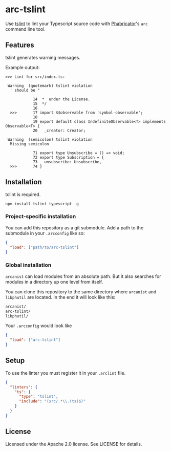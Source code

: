 # arc-tslint

Use [tslint](https://palantir.github.io/tslint/) to lint your Typescript source code with
[Phabricator](http://phabricator.org)'s `arc` command line tool.

## Features

tslint generates warning messages.

Example output:

    >>> Lint for src/index.ts:

     Warning  (quotemark) tslint violation
      ' should be "

                14  *  under the License.
                15  */
                16
      >>>       17 import $$observable from 'symbol-observable';
                18
                19 export default class IndefiniteObservable<T> implements Observable<T> {
                20   _creator: Creator;

     Warning  (semicolon) tslint violation
      Missing semicolon

                71 export type Unsubscribe = () => void;
                72 export type Subscription = {
                73   unsubscribe: Unsubscribe,
      >>>       74 }

## Installation

tclint is required.

    npm install tslint typescript -g

### Project-specific installation

You can add this repository as a git submodule. Add a path to the submodule in your `.arcconfig`
like so:

```json
{
  "load": ["path/to/arc-tslint"]
}
```

### Global installation

`arcanist` can load modules from an absolute path. But it also searches for modules in a directory
up one level from itself.

You can clone this repository to the same directory where `arcanist` and `libphutil` are located.
In the end it will look like this:

```sh
arcanist/
arc-tslint/
libphutil/
```

Your `.arcconfig` would look like

```json
{
  "load": ["arc-tslint"]
}
```

## Setup

To use the linter you must register it in your `.arclint` file.

```json
{
  "linters": {
    "ts": {
      "type": "tslint",
      "include": "(src/.*\\.(ts)$)"
    }
  }
}
```

## License

Licensed under the Apache 2.0 license. See LICENSE for details.
